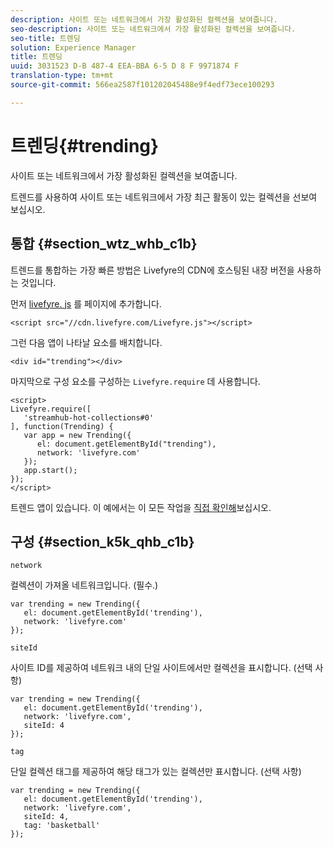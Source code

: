 ```yaml
---
description: 사이트 또는 네트워크에서 가장 활성화된 컬렉션을 보여줍니다.
seo-description: 사이트 또는 네트워크에서 가장 활성화된 컬렉션을 보여줍니다.
seo-title: 트렌딩
solution: Experience Manager
title: 트렌딩
uuid: 3031523 D-B 487-4 EEA-BBA 6-5 D 8 F 9971874 F
translation-type: tm+mt
source-git-commit: 566ea2587f101202045488e9f4edf73ece100293

---
```



# 트렌딩{#trending}

사이트 또는 네트워크에서 가장 활성화된 컬렉션을 보여줍니다.

트렌드를 사용하여 사이트 또는 네트워크에서 가장 최근 활동이 있는 컬렉션을 선보여 보십시오.

## 통합 {#section_wtz_whb_c1b}

트렌드를 통합하는 가장 빠른 방법은 Livefyre의 CDN에 호스팅된 내장 버전을 사용하는 것입니다.

먼저 [livefyre. js](https://github.com/Livefyre/Livefyre.js) 를 페이지에 추가합니다.

```
<script src="//cdn.livefyre.com/Livefyre.js"></script> 
```

그런 다음 앱이 나타날 요소를 배치합니다.

```
<div id="trending"></div>
```

마지막으로 구성 요소를 구성하는 `Livefyre.require` 데 사용합니다.

```
<script> 
Livefyre.require([ 
   'streamhub-hot-collections#0' 
], function(Trending) {     
   var app = new Trending({ 
      el: document.getElementById("trending"), 
      network: 'livefyre.com' 
   }); 
   app.start(); 
}); 
</script>
```

트렌드 앱이 있습니다. 이 예에서는 이 모든 작업을 [직접 확인해](https://codepen.io/gobengo/pen/GijEy)보십시오.

## 구성 {#section_k5k_qhb_c1b}

`network`

컬렉션이 가져올 네트워크입니다. (필수.)

```
var trending = new Trending({ 
   el: document.getElementById('trending'), 
   network: 'livefyre.com' 
});
```

`siteId`

사이트 ID를 제공하여 네트워크 내의 단일 사이트에서만 컬렉션을 표시합니다. (선택 사항)

```
var trending = new Trending({ 
   el: document.getElementById('trending'), 
   network: 'livefyre.com', 
   siteId: 4 
});
```

`tag`

단일 컬렉션 태그를 제공하여 해당 태그가 있는 컬렉션만 표시합니다. (선택 사항)

```
var trending = new Trending({ 
   el: document.getElementById('trending'), 
   network: 'livefyre.com', 
   siteId: 4, 
   tag: 'basketball' 
});
```

